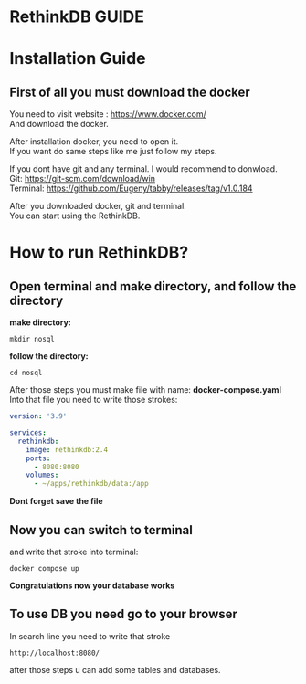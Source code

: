 # **RethinkDB GUIDE** 

# **Installation Guide**
## First of all you must download the docker 

You need to visit website : https://www.docker.com/ \
And download the docker.

After installation docker, you need to open it. \
If you want do same steps like me just follow my steps.

If you dont have git and any terminal. I would recommend to donwload. \
Git: https://git-scm.com/download/win \
Terminal: https://github.com/Eugeny/tabby/releases/tag/v1.0.184 

After you downloaded docker, git and terminal.\
You can start using the RethinkDB.

# **How to run RethinkDB?**
## Open terminal and make  directory, and follow the directory 
**make directory:**
```shell
mkdir nosql
```
**follow the directory:**
```shell
cd nosql
```
After those steps you must make file with name: 
**docker-compose.yaml**\
Into that file you need to write those strokes:
```yaml
version: '3.9'

services:
  rethinkdb:
    image: rethinkdb:2.4
    ports:
      - 8080:8080
    volumes:
      - ~/apps/rethinkdb/data:/app
```
**Dont forget save the file** 

## Now you can switch to terminal
and write that stroke into terminal:
```shell
docker compose up
```
**Congratulations now your database works**
## To use DB you need go to your browser
In search line you need to write that stroke
```
http://localhost:8080/
```
after those steps u can add some tables and databases.
